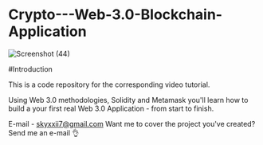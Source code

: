 # Crypto---Web-3.0-Blockchain-Application
![Screenshot (44)](https://user-images.githubusercontent.com/128457043/230763446-ed6d527d-ecf5-41fa-8b90-81b20510d2bf.png)

#Introduction

This is a code repository for the corresponding video tutorial.

Using Web 3.0 methodologies, Solidity and Metamask you'll learn how to build a your first real Web 3.0 Application - 
from start to finish.

E-mail - skyxxii7@gmail.com Want me to cover the project you've created? Send me an e-mail 👌
